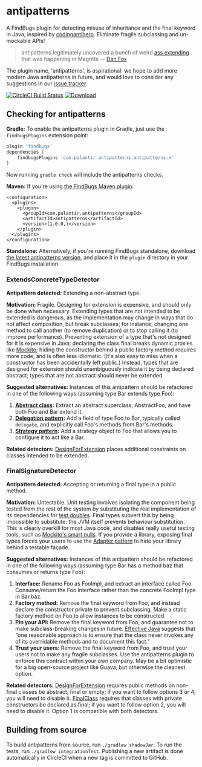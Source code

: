 # antipatterns

A FindBugs plugin for detecting misuse of inheritance and the final keyword in Java, inspired by [codingantihero]. Eliminate fragile subclassing and un-mockable APIs!

> antipatterns legitimately uncovered a bunch of weird [ass extending](https://xkcd.com/37/) that was happening in Magritte -- [Dan Fox](https://github.com/iamdanfox)

The plugin name, 'antipatterns', is aspirational: we hope to add more modern Java antipatterns in future, and would love to consider any suggestions in our [issue tracker].

[codingantihero]: https://codingantihero.wordpress.com/2016/02/08/antipattern-final-classes/
[issue tracker]: https://github.com/palantir/antipatterns/issues

[![CircleCI Build Status](https://circleci.com/gh/palantir/antipatterns.svg?style=svg&circle-token=198b658b598ace680a676ece564df2a0f0690d33)](https://circleci.com/gh/palantir/antipatterns)
[![Download](https://api.bintray.com/packages/palantir/releases/antipatterns/images/download.svg) ](https://bintray.com/palantir/releases/antipatterns/_latestVersion)

## Checking for antipatterns

**Gradle:** To enable the antipatterns plugin in Gradle, just use the `findbugsPlugins` extension point:

```gradle
plugin 'findbugs'
dependencies {
    findbugsPlugins 'com.palantir.antipatterns:antipatterns:+'
}
```

Now running `gradle check` will include the antipatterns checks.

**Maven:** If you're using [the FindBugs Maven plugin](http://gleclaire.github.io/findbugs-maven-plugin/usage.html#Using_Detectors_from_a_Repository):

```maven
<configuration>
  <plugins>
    <plugin>
      <groupId>com.palantir.antipatterns</groupId>
      <artifactId>antipatterns</artifactId>
      <version>[1.0.0,)</version>
    </plugin>
  </plugins>
</configuration>
```

**Standalone:** Alternatively, if you're running FindBugs standalone, download [the latest antipatterns version](https://bintray.com/palantir/releases/antipatterns/_latestVersion), and place it in the `plugin` directory in your FindBugs installation.

### ExtendsConcreteTypeDetector

**Antipattern detected:** Extending a non-abstract type.

**Motivation:** Fragile. Designing for extension is expensive, and should only be done when necessary. Extending types that are not intended to be extended is dangerous, as the implementation may change in ways that do not affect composition, but break subclasses; for instance, changing one method to call another (to remove duplication) or to stop calling it (to improve performance). Preventing extension of a type that's not designed for it is expensive in Java: declaring the class final breaks dynamic proxies like [Mockito]; hiding the constructor behind a public factory method requires more code, and is often less idiomatic. (It's also easy to miss when a constructor has been accidentally left public.) Instead, types that are designed for extension should unambiguously indicate it by being declared abstract; types that are not abstract should never be extended.

**Suggested alternatives:** Instances of this antipattern should be refactored in one of the following ways (assuming type Bar extends type Foo):

 1. **[Abstract class]:** Extract an abstract superclass, AbstractFoo, and have both Foo and Bar extend it.
 2. **[Delegation pattern]:** Add a field of type Foo to Bar, typically called `delegate`, and explicitly call Foo's methods from Bar's methods.
 3. **[Strategy pattern]:** Add a strategy object to Foo that allows you to configure it to act like a Bar.

[Mockito]: http://mockito.org/
[Abstract class]: https://en.wikipedia.org/wiki/Abstract_type
[Delegation pattern]: https://en.wikipedia.org/wiki/Delegation_pattern
[Strategy pattern]: https://en.wikipedia.org/wiki/Strategy_pattern

**Related detectors:** [DesignForExtension] places additional constraints on classes intended to be extended.

[DesignForExtension]: http://checkstyle.sourceforge.net/config_design.html#DesignForExtension

### FinalSignatureDetector

**Antipattern detected:** Accepting or returning a final type in a public method.

**Motivation:** Untestable. Unit testing involves isolating the component being tested from the rest of the system by substituting the real implementation of its dependencies for [test doubles]. Final types subvert this by being impossible to substitute: the JVM itself prevents behaviour substitution. This is clearly overkill for most Java code, and disables really useful testing tools, such as [Mockito's smart nulls]. If you provide a library, exposing final types forces your users to use the [Adapter pattern] to hide your library behind a testable façade.

**Suggested alternatives:** Instances of this antipattern should be refactored in one of the following ways (assuming type Bar has a method baz that consumes or returns type Foo):

1. **Interface:** Rename Foo as FooImpl, and extract an interface called Foo. Consume/return the Foo interface rather than the concrete FooImpl type in Bar.baz.
2. **Factory method:** Remove the final keyword from Foo, and instead declare the constructor private to prevent subclassing. Make a static factory method on Foo to allow instances to be constructed.
3. **Pin your API:** Remove the final keyword from Foo, and guarantee not to make subclass-breaking changes in future. [Effective Java] suggests that "one reasonable approach is to ensure that the class never invokes any of its overridable methods and to document this fact."
4. **Trust your users:** Remove the final keyword from Foo, and trust your users not to make any fragile subclasses. Use the antipatterns plugin to enforce this contract within your own company. May be a bit optimistic for a big open-source project like Guava, but otherwise the cleanest option.

[test doubles]: https://nirajrules.wordpress.com/2011/08/27/dummy-vs-stub-vs-spy-vs-fake-vs-mock/
[Mockito's smart nulls]: http://site.mockito.org/mockito/docs/current/org/mockito/Mockito.html#RETURNS_SMART_NULLS
[Adapter pattern]: https://en.wikipedia.org/wiki/Adapter_pattern
[Effective Java]: http://www.amazon.com/Effective-Java-Edition-Joshua-Bloch/dp/0321356683

**Related detectors:** [DesignForExtension] requires public methods on non-final classes be abstract, final or empty; if you want to follow options 3 or 4, you will need to disable it. [FinalClass] requires that classes with private constructors be declared as final; if you want to follow option 2, you will need to disable it. Option 1 is compatible with both detectors.

[FinalClass]: http://checkstyle.sourceforge.net/config_design.html#FinalClass

## Building from source

To build antipatterns from source, run `./gradlew shadowJar`. To run the tests, run `./gradlew integrationTest`. Publishing a new artifact is done automatically in CircleCI when a new tag is committed to GitHub.

